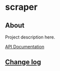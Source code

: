 # scraper

## About

Project description here.

[API Documentation](docs/source/api.md)

## [Change log](CHANGELOG.md)
